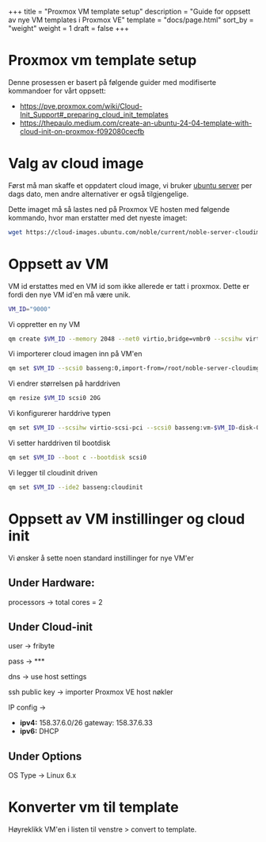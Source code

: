 +++
title = "Proxmox VM template setup"
description = "Guide for oppsett av nye VM templates i Proxmox VE"
template = "docs/page.html"
sort_by = "weight"
weight = 1
draft = false
+++

# Proxmox vm template setup

Denne prosessen er basert på følgende guider med modifiserte kommandoer for vårt oppsett:
- https://pve.proxmox.com/wiki/Cloud-Init_Support#_preparing_cloud_init_templates
- https://thepaulo.medium.com/create-an-ubuntu-24-04-template-with-cloud-init-on-proxmox-f092080cecfb

# Valg av cloud image

Først må man skaffe et oppdatert cloud image, vi bruker [ubuntu server](https://cloud-images.ubuntu.com/) per dags dato, men andre alternativer er også tilgjengelige.

Dette imaget må så lastes ned på Proxmox VE hosten med følgende kommando, hvor man erstatter med det nyeste imaget:

```bash
wget https://cloud-images.ubuntu.com/noble/current/noble-server-cloudimg-amd64.img
```

# Oppsett av VM

VM id erstattes med en VM id som ikke allerede er tatt i proxmox. Dette er fordi den nye VM id'en må være unik.
```bash
VM_ID="9000"
```
Vi oppretter en ny VM
```bash
qm create $VM_ID --memory 2048 --net0 virtio,bridge=vmbr0 --scsihw virtio-scsi-pci
```
Vi importerer cloud imagen inn på VM'en
```bash
qm set $VM_ID --scsi0 basseng:0,import-from=/root/noble-server-cloudimg-amd64.img
```
Vi endrer størrelsen på harddriven
```bash
qm resize $VM_ID scsi0 20G
```
Vi konfigurerer harddrive typen
```bash
qm set $VM_ID --scsihw virtio-scsi-pci --scsi0 basseng:vm-$VM_ID-disk-0
```
Vi setter harddriven til bootdisk
```bash
qm set $VM_ID --boot c --bootdisk scsi0
```
Vi legger til cloudinit driven
```bash
qm set $VM_ID --ide2 basseng:cloudinit
```

# Oppsett av VM instillinger og cloud init

Vi ønsker å sette noen standard instillinger for nye VM'er

## Under Hardware:

processors -> total cores = 2

## Under Cloud-init

user -> fribyte

pass -> ***

dns -> use host settings

ssh public key -> importer Proxmox VE host nøkler

IP config -> 
- **ipv4:** 158.37.6.0/26 gateway: 158.37.6.33
- **ipv6:** DHCP

## Under Options

OS Type -> Linux 6.x

# Konverter vm til template

Høyreklikk VM'en i listen til venstre > convert to template.
